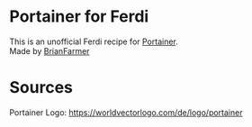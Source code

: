 # Portainer for Ferdi

This is an unofficial Ferdi recipe for [Portainer](https://www.portainer.io/). <br>
Made by [BrianFarmer](https://somesan.net)

# Sources

Portainer Logo: https://worldvectorlogo.com/de/logo/portainer
